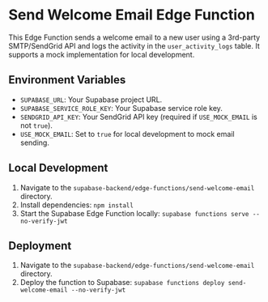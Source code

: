 # Send Welcome Email Edge Function

This Edge Function sends a welcome email to a new user using a 3rd-party SMTP/SendGrid API and logs the activity in the `user_activity_logs` table. It supports a mock implementation for local development.

## Environment Variables

*   `SUPABASE_URL`: Your Supabase project URL.
*   `SUPABASE_SERVICE_ROLE_KEY`: Your Supabase service role key.
*   `SENDGRID_API_KEY`: Your SendGrid API key (required if `USE_MOCK_EMAIL` is not `true`).
*   `USE_MOCK_EMAIL`: Set to `true` for local development to mock email sending.

## Local Development

1.  Navigate to the `supabase-backend/edge-functions/send-welcome-email` directory.
2.  Install dependencies: `npm install`
3.  Start the Supabase Edge Function locally: `supabase functions serve --no-verify-jwt`

## Deployment

1.  Navigate to the `supabase-backend/edge-functions/send-welcome-email` directory.
2.  Deploy the function to Supabase: `supabase functions deploy send-welcome-email --no-verify-jwt`